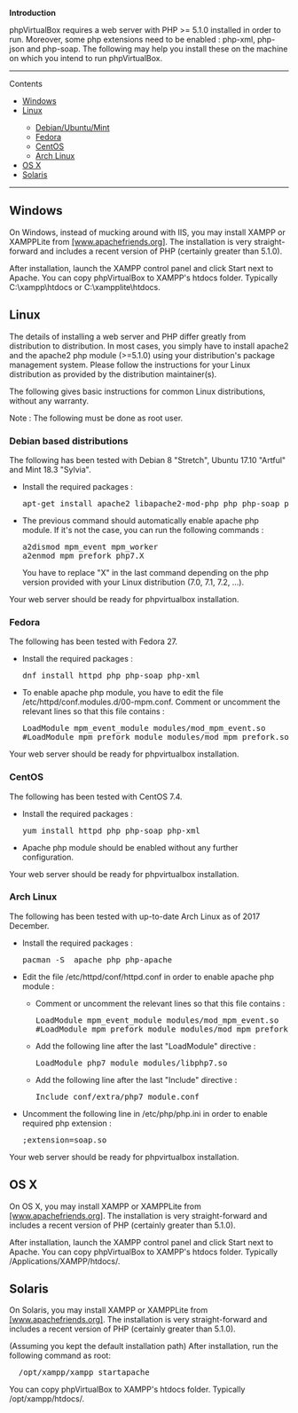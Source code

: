 <div class="markdown_content"><p><strong>Introduction</strong></p>
<p>phpVirtualBox requires a web server with PHP &gt;= 5.1.0 installed in order to run. Moreover, some php extensions need to be enabled : php-xml, php-json and php-soap. The following may help you install these on the machine on which you intend to run phpVirtualBox.</p>
<hr/>
<p>Contents</p>
<div class="toc">
<ul>
<li><a href="#windows">Windows</a></li>
<li><a href="#linux">Linux</a></li>
<ul>
<li><a href="#debian">Debian/Ubuntu/Mint</a></li>
<li><a href="#fedora">Fedora</a></li>
<li><a href="#centos">CentOS</a></li>
<li><a href="#archlinux">Arch Linux</a></li>
</ul>
<li><a href="#os-x">OS X</a></li>
<li><a href="#solaris">Solaris</a></li>
</ul>
</div>
<hr/>
<h2 id="windows">Windows</h2>
<p>On Windows, instead of mucking around with IIS, you may install XAMPP or XAMPPLite from <a class="alink notfound" href="https://www.apachefriends.org">[www.apachefriends.org]</a>. The installation is very straight-forward and includes a recent version of PHP (certainly greater than 5.1.0).</p>
<p>After installation, launch the XAMPP control panel and click Start next to Apache. You can copy phpVirtualBox to XAMPP's htdocs folder. Typically C:\xampp\htdocs or C:\xampplite\htdocs.</p>
<h2 id="linux">Linux</h2>
<p>The details of installing a web server and PHP differ greatly from distribution to distribution. In most cases, you simply have to install apache2 and the apache2 php module (&gt;=5.1.0) using your distribution's package management system. Please follow the instructions for your Linux distribution as provided by the distribution maintainer(s).</p>
<p>The following gives basic instructions for common Linux distributions, without any warranty. </p>

<p>Note : The following must be done as root user.</p>
 

<h3 id="debian">Debian based distributions </h3>
<p>The following has been tested with Debian 8 "Stretch", Ubuntu 17.10 "Artful" and Mint 18.3 "Sylvia".</p>
<ul><li>Install the required packages :</li>
<div class="codehilite"><pre><span></span>apt-get install apache2 libapache2-mod-php php php-soap php-xml</pre></div>


<li>The previous command should automatically enable apache php module. If it's not the case, you can run the following commands :</li>
<div class="codehilite"><pre><span></span>a2dismod mpm_event mpm_worker
a2enmod mpm_prefork php7.X</pre></div>
<p>You have to replace "X" in the last command depending on the php version provided with your Linux distribution (7.0, 7.1, 7.2, ...).</p>

</ul>

<p>Your web server should be ready for phpvirtualbox installation.</p>

<h3 id="fedora">Fedora</h3>
<p>The following has been tested with Fedora 27.</p>
<ul><li>Install the required packages :</li>
<div class="codehilite"><pre><span></span>dnf install httpd php php-soap php-xml</pre></div>
<li>To enable apache php module, you have to edit the file /etc/httpd/conf.modules.d/00-mpm.conf. Comment or uncomment the relevant lines so that this file contains : </li>
<div class="codehilite"><pre><span></span>LoadModule mpm_event_module modules/mod_mpm_event.so
#LoadModule mpm_prefork_module modules/mod_mpm_prefork.so</pre></div>
</ul>
<p>Your web server should be ready for phpvirtualbox installation.</p>

<h3 id="centos">CentOS</h3>
<p>The following has been tested with CentOS 7.4.</p>
<ul><li>Install the required packages :</li>
<div class="codehilite"><pre><span></span>yum install httpd php php-soap php-xml</pre></div>

<li>Apache php module should be enabled without any further configuration.</li>
</ul>
<p>Your web server should be ready for phpvirtualbox installation.</p>

<h3 id="archlinux">Arch Linux</h3>
<p>The following has been tested with up-to-date Arch Linux as of 2017 December.</p>
<ul><li>Install the required packages :</li>
<div class="codehilite"><pre><span></span>pacman -S  apache php php-apache</pre></div>
<li>Edit the file /etc/httpd/conf/httpd.conf in order to enable apache php module : </li>
<ul>
<li>Comment or uncomment the relevant lines so that this file contains : </p>
<div class="codehilite"><pre><span></span>LoadModule mpm_event_module modules/mod_mpm_event.so
#LoadModule mpm_prefork_module modules/mod_mpm_prefork.so</pre></div>
<li>Add the following line after the last "LoadModule" directive : </li>
<div class="codehilite"><pre><span></span>LoadModule php7_module modules/libphp7.so</pre></div>
<li>Add the following line after the last "Include" directive : </li>
<div class="codehilite"><pre><span></span>Include conf/extra/php7_module.conf</pre></div>
</ul>

<li>Uncomment the following line in /etc/php/php.ini in order to enable required php extension : </li>
<div class="codehilite"><pre><span></span>;extension=soap.so</pre></div>
</ul>

<p>Your web server should be ready for phpvirtualbox installation.</p>


<h2 id="os-x">OS X</h2>
<p>On OS X, you may install XAMPP or XAMPPLite from <a class="alink notfound" href="https://www.apachefriends.org">[www.apachefriends.org]</a>. The installation is very straight-forward and includes a recent version of PHP (certainly greater than 5.1.0).</p>
<p>After installation, launch the XAMPP control panel and click Start next to Apache. You can copy phpVirtualBox to XAMPP's htdocs folder. Typically /Applications/XAMPP/htdocs/.</p>
<h2 id="solaris">Solaris</h2>
<p>On Solaris, you may install XAMPP or XAMPPLite from <a class="alink notfound" href="https://www.apachefriends.org">[www.apachefriends.org]</a>. The installation is very straight-forward and includes a recent version of PHP (certainly greater than 5.1.0).</p>
<p>(Assuming you kept the default installation path) After installation, run the following command as root:</p>
<div class="codehilite"><pre><span></span>  /opt/xampp/xampp startapache
</pre></div>


<p>You can copy phpVirtualBox to XAMPP's htdocs folder. Typically /opt/xampp/htdocs/. </p></div>
